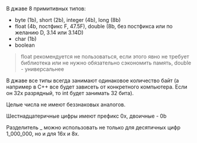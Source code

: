 В джаве 8 примитивных типов:

* byte (1b), short (2b), integer (4b), long (8b)
* float (4b, постфикс F, 47.5F), double (8b, без постфикса или по желанию D, 3.14 или 3.14D)
* char (1b)
* boolean

> float рекомендуется не пользоваться, если этого явно не требует библиотека или не нужно обязательно сэкономить память, double - универсальнее

В джаве все типы всегда занимают одинаковое количество байт (а например в C++ все будет зависеть от конкретного компьютера. Если он 32х разрядный, то int будет занимать 32 бита).

Целые числа не имеют беззнаковых аналогов.

Шестнадцатеричные цифры имеют префикс 0x, двоичные - 0b

Разделитель _ можно использовать не только для десятичных цифр 1_000_000, но и для 16х и 8х.